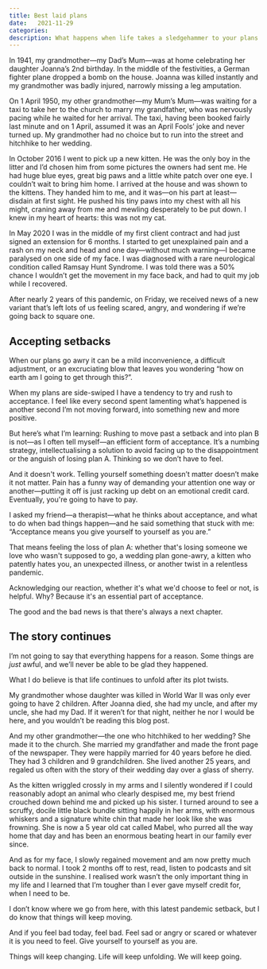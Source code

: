 ```yaml
---
title: Best laid plans
date:   2021-11-29
categories:
description: What happens when life takes a sledgehammer to your plans
---
```


In 1941, my grandmother—my Dad’s Mum—was at home celebrating her daughter Joanna’s 2nd birthday. In the middle of the festivities, a German fighter plane dropped a bomb on the house. Joanna was killed instantly and my grandmother was badly injured, narrowly missing a leg amputation.

On 1 April 1950, my other grandmother—my Mum’s Mum—was waiting for a taxi to take her to the church to marry my grandfather, who was nervously pacing while he waited for her arrival. The taxi, having been booked fairly last minute and on 1 April, assumed it was an April Fools’ joke and never turned up. My grandmother had no choice but to run into the street and hitchhike to her wedding.

In October 2016 I went to pick up a new kitten. He was the only boy in the litter and I’d chosen him from some pictures the owners had sent me. He had huge blue eyes, great big paws and a little white patch over one eye. I couldn’t wait to bring him home. I arrived at the house and was shown to the kittens. They handed him to me, and it was—on his part at least—disdain at first sight. He pushed his tiny paws into my chest with all his might, craning away from me and mewling desperately to be put down. I knew in my heart of hearts: this was not my cat. 

In May 2020 I was in the middle of my first client contract and had just signed an extension for 6 months. I started to get unexplained pain and a rash on my neck and head and one day—without much warning—I became paralysed on one side of my face. I was diagnosed with a rare neurological condition called Ramsay Hunt Syndrome. I was told there was a 50% chance I wouldn’t get the movement in my face back, and had to quit my job while I recovered.

After nearly 2 years of this pandemic, on Friday, we received news of a new variant that’s left lots of us feeling scared, angry, and wondering if we’re going back to square one. 

## Accepting setbacks

When our plans go awry it can be a mild inconvenience, a difficult adjustment, or an excruciating blow that leaves you wondering “how on earth am I going to get through this?”.

When my plans are side-swiped I have a tendency to try and rush to acceptance. I feel like every second spent lamenting what’s happened is another second I’m not moving forward, into something new and more positive.

But here’s what I’m learning: Rushing to move past a setback and into plan B is not—as I often tell myself—an efficient form of acceptance. It’s a numbing strategy, intellectualising a solution to avoid facing up to the disappointment or the anguish of losing plan A. Thinking so we don’t have to feel.

And it doesn't work. Telling yourself something doesn’t matter doesn’t make it not matter. Pain has a funny way of demanding your attention one way or another—putting it off is just racking up debt on an emotional credit card. Eventually, you're going to have to pay.

I asked my friend—a therapist—what he thinks about acceptance, and what to do when bad things happen—and he said something that stuck with me: “Acceptance means you give yourself to yourself as you are.”

That means feeling the loss of plan A: whether that's losing someone we love who wasn't supposed to go, a wedding plan gone-awry, a kitten who patently hates you, an unexpected illness, or another twist in a relentless pandemic.

Acknowledging our reaction, whether it's what we'd choose to feel or not, is helpful. Why? Because it's an essential part of acceptance.

The good and the bad news is that there's always a next chapter. 

## The story continues

I’m not going to say that everything happens for a reason. Some things are _just_ awful, and we’ll never be able to be glad they happened.

What I do believe is that life continues to unfold after its plot twists.

My grandmother whose daughter was killed in World War II was only ever going to have 2 children. After Joanna died, she had my uncle, and after my uncle, she had my Dad. If it weren’t for that night, neither he nor I would be here, and you wouldn’t be reading this blog post.

And my other grandmother—the one who hitchhiked to her wedding? She made it to the church. She married my grandfather and made the front page of the newspaper. They were happily married for 40 years before he died. They had 3 children and 9 grandchildren. She lived another 25 years, and regaled us often with the story of their wedding day over a glass of sherry.

As the kitten wriggled crossly in my arms and I silently wondered if I could reasonably adopt an animal who clearly despised me, my best friend crouched down behind me and picked up his sister. I turned around to see a scruffy, docile little black bundle sitting happily in her arms, with enormous whiskers and a signature white chin that made her look like she was frowning. She is now a 5 year old cat called Mabel, who purred all the way home that day and has been an enormous beating heart in our family ever since.

And as for my face, I slowly regained movement and am now pretty much back to normal. I took 2 months off to rest, read, listen to podcasts and sit outside in the sunshine. I realised work wasn’t the only important thing in my life and I learned that I’m tougher than I ever gave myself credit for, when I need to be.

I don’t know where we go from here, with this latest pandemic setback, but I do know that things will keep moving. 

And if you feel bad today, feel bad. Feel sad or angry or scared or whatever it is you need to feel. Give yourself to yourself as you are.

Things will keep changing. Life will keep unfolding. We will keep going. 
